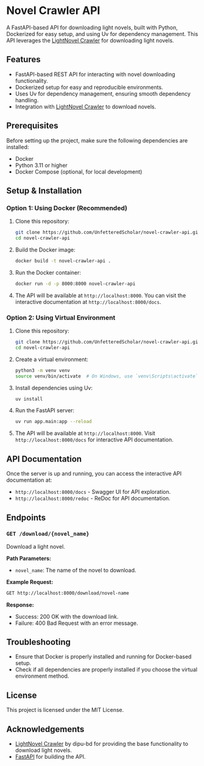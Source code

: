 # Novel Crawler API

A FastAPI-based API for downloading light novels, built with Python, Dockerized for easy setup, and using Uv for dependency management. This API leverages the [LightNovel Crawler](https://github.com/dipu-bd/lightnovel-crawler/tree/master) for downloading light novels.

## Features

- FastAPI-based REST API for interacting with novel downloading functionality.
- Dockerized setup for easy and reproducible environments.
- Uses Uv for dependency management, ensuring smooth dependency handling.
- Integration with [LightNovel Crawler](https://github.com/dipu-bd/lightnovel-crawler/tree/master) to download novels.
  
## Prerequisites

Before setting up the project, make sure the following dependencies are installed:

- Docker
- Python 3.11 or higher
- Docker Compose (optional, for local development)

## Setup & Installation

### Option 1: Using Docker (Recommended)

1. Clone this repository:
   ```bash
   git clone https://github.com/UnfetteredScholar/novel-crawler-api.git
   cd novel-crawler-api
   ```

2. Build the Docker image:
   ```bash
   docker build -t novel-crawler-api .
   ```

3. Run the Docker container:
   ```bash
   docker run -d -p 8000:8000 novel-crawler-api
   ```

4. The API will be available at `http://localhost:8000`. You can visit the interactive documentation at `http://localhost:8000/docs`.

### Option 2: Using Virtual Environment

1. Clone this repository:
   ```bash
   git clone https://github.com/UnfetteredScholar/novel-crawler-api.git
   cd novel-crawler-api
   ```

2. Create a virtual environment:
   ```bash
   python3 -m venv venv
   source venv/bin/activate  # On Windows, use `venv\Scripts\activate`
   ```

3. Install dependencies using Uv:
   ```bash
   uv install
   ```

4. Run the FastAPI server:
   ```bash
   uv run app.main:app --reload
   ```

5. The API will be available at `http://localhost:8000`. Visit `http://localhost:8000/docs` for interactive API documentation.

## API Documentation

Once the server is up and running, you can access the interactive API documentation at:

- `http://localhost:8000/docs` - Swagger UI for API exploration.
- `http://localhost:8000/redoc` - ReDoc for API documentation.

## Endpoints

### `GET /download/{novel_name}`

Download a light novel.

**Path Parameters:**
- `novel_name`: The name of the novel to download.

**Example Request:**
```bash
GET http://localhost:8000/download/novel-name
```

**Response:**
- Success: 200 OK with the download link.
- Failure: 400 Bad Request with an error message.

## Troubleshooting

- Ensure that Docker is properly installed and running for Docker-based setup.
- Check if all dependencies are properly installed if you choose the virtual environment method.

## License

This project is licensed under the MIT License.

## Acknowledgements

- [LightNovel Crawler](https://github.com/dipu-bd/lightnovel-crawler) by dipu-bd for providing the base functionality to download light novels.
- [FastAPI](https://fastapi.tiangolo.com/) for building the API.
